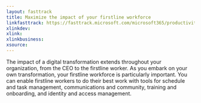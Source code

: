 ```yaml
---
layout: fasttrack
title: Maximize the impact of your firstline workforce
linkfasttrack: https://fasttrack.microsoft.com/microsoft365/productivitylibrary/Maximize-the-impact-of-your-firstline-workforce 
xlinkdev: 
xlink: 
xlinkbusiness: 
xsource: 
---
```

The impact of a digital transformation extends throughout your organization, from the CEO to the firstline worker. As you embark on your own transformation, your firstline workforce is particularly important. You can enable firstline workers to do their best work with tools for schedule and task management, communications and community, training and onboarding, and identity and access management.